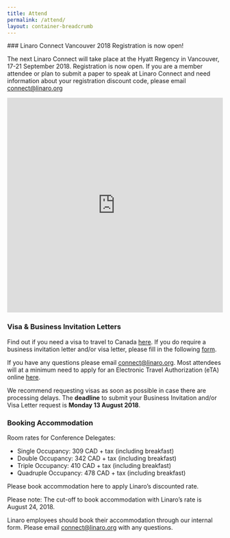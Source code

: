 ```yaml
---
title: Attend
permalink: /attend/
layout: container-breadcrumb
---
```

<div class="row">
<div class="col-md-6" markdown="1">
### Linaro Connect Vancouver 2018 Registration is now open!

The next Linaro Connect will take place at the Hyatt Regency in Vancouver, 17-21 September 2018. Registration is now open. If you are a member attendee or plan to submit a paper to speak at Linaro Connect and need information about your registration discount code, please email connect@linaro.org

</div>
<div class="col-md-6">

<iframe src="https://eventbrite.co.uk/tickets-external?eid=45251216607&amp;ref=etckt" width="100%" height="500" frameborder="0" marginwidth="5" marginheight="5" scrolling="auto"></iframe>

</div>
</div>

<div class="row">
<div class="col-md-6" markdown="1">

### Visa & Business Invitation Letters

Find out if you need a visa to travel to Canada [here](http://www.cic.gc.ca/english/visit/visas.asp?_ga=2.21261043.998176475.1524539885-656256910.1523982980). If you do require a business invitation letter and/or visa letter, please fill in the following [form](https://docs.google.com/forms/d/e/1FAIpQLScCahdkd3NrIaZvLBcK6iSFYCAJDFM0a3irDgFVI1vkZejDGw/viewform?usp=sf_link).

If you have any questions please email [connect@linaro.org](mailto:connect@linaro.org).  Most attendees will at a minimum need to apply for an Electronic Travel Authorization (eTA) online [here](https://www.canada.ca/en/immigration-refugees-citizenship/services/visit-canada/eta/apply.html).

We recommend requesting visas as soon as possible in case there are processing delays. The **deadline** to submit your Business Invitation and/or Visa Letter request is **Monday 13 August 2018**.



</div>

<div class="col-md-6" markdown="1">

### Booking Accommodation

Room rates for Conference Delegates:

<ul class="list-group">
    <li class="list-group-item">Single Occupancy:  309 CAD + tax (including breakfast)</li>
    <li class="list-group-item">Double Occupancy:  342 CAD + tax (including breakfast)</li>
    <li class="list-group-item">Triple Occupancy: 410 CAD + tax (including breakfast)</li>
    <li class="list-group-item">Quadruple Occupancy: 478 CAD + tax (including breakfast)</li>
</ul>


Please book accommodation here to apply Linaro’s discounted rate.

Please note: The cut-off to book accommodation with Linaro’s rate is August 24, 2018.

Linaro employees should book their accommodation through our internal form.
Please email connect@linaro.org with any questions.

</div>

</div>